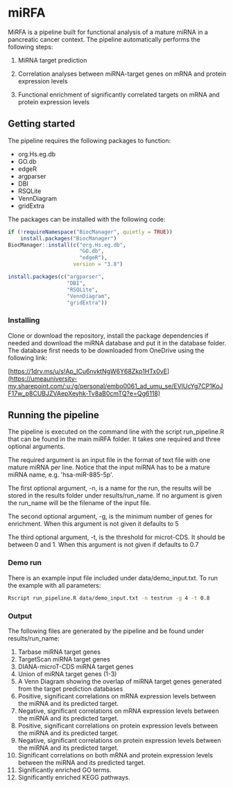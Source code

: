 # miRFA

MiRFA is a pipeline built for functional analysis of a mature miRNA in a pancreatic cancer context. The pipeline automatically performs the following steps:

1) MiRNA target prediction


2) Correlation analyses between miRNA-target genes on mRNA and protein expression levels

3) Functional enrichment of significantly correlated targets on mRNA and protein expression levels

## Getting started

The pipeline requires the following packages to function:

- org.Hs.eg.db
- GO.db
- edgeR
- argparser
- DBI
- RSQLite
- VennDiagram
- gridExtra

The packages can be installed with the following code:
``` R
if (!requireNamespace("BiocManager", quietly = TRUE))
    install.packages("BiocManager")
BiocManager::install(c("org.Hs.eg.db",
                       "GO.db",
                       "edgeR"),
                     version = "3.8")
```

```R
install.packages(c("argparser",
                   "DBI",
                   "RSQLite",
                   "VennDiagram",
                   "gridExtra"))
```

### Installing

Clone or download the repository, install the package dependencies if needed and download the miRNA database and put it in the database folder. The database first needs to be downloaded from OneDrive using the following link:

[https://1drv.ms/u/s!Ap_ICu6nvktNgW6Y68Zkp1HTx0vE](https://umeauniversity-my.sharepoint.com/:u:/g/personal/embo0061_ad_umu_se/EVlUcYg7CP1KoJF17w_p8CUBJZVAepXeyhk-Tv8aB0cmTQ?e=Qg6118)

## Running the pipeline
The pipeline is executed on the command line with the script run_pipeline.R that can be found in the main miRFA folder.
It takes one required and three optional arguments.

The required argument is an input file in the format of text file with one mature miRNA per line.  Notice that the input miRNA has to be a mature miRNA name, e.g. 'hsa-miR-885-5p'.

The first optional argument, -n,  is a name for the run, the results will be stored in the results folder under results/run_name. If no argument is given the run_name will be the filename of the input file.

The second optional argument, -g, is the minimum number of genes for enrichment. When this argument is not given it defaults to 5

The third optional argument, -t, is the threshold for microt-CDS. It should be between 0 and 1. When this argument is not given if defaults to 0.7

### Demo run

There is an example input file included under data/demo_input.txt. To run the example with all parameters:

```bash
Rscript run_pipeline.R data/demo_input.txt -n testrun -g 4 -t 0.8
```

### Output

The following files are generated by the pipeline and be found under results/run_name:

1. Tarbase miRNA target genes
2. TargetScan miRNA target genes
3. DIANA-microT-CDS miRNA target genes
4. Union of miRNA target genes (1-3)
5. A Venn Diagram showing the overlap of miRNA target genes generated from the target prediction databases
6. Positive, significant correlations on mRNA expression levels between the miRNA and its predicted target.
7. Negative, significant correlations on mRNA expression levels between the miRNA and its predicted target.
8. Positive, significant correlations on protein expression levels between the miRNA and its predicted target.
9. Negative, significant correlations on protein expression levels between the miRNA and its predicted target.
10. Significant correlations on both mRNA and protein expression levels between the miRNA and its predicted target.
11. Significantly enriched GO terms.
12. Significantly enriched KEGG pathways.

